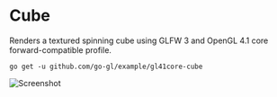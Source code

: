 Cube
====

Renders a textured spinning cube using GLFW 3 and OpenGL 4.1 core forward-compatible profile.

```
go get -u github.com/go-gl/example/gl41core-cube
```

![Screenshot](Screenshot.png)
